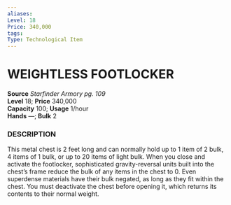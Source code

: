 ```yaml
---
aliases: 
Level: 18
Price: 340,000
tags: 
Type: Technological Item
---
```


# WEIGHTLESS FOOTLOCKER

**Source** _Starfinder Armory pg. 109_  
**Level** 18; **Price** 340,000  
**Capacity** 100; **Usage** 1/hour  
**Hands** —; **Bulk** 2

### DESCRIPTION

This metal chest is 2 feet long and can normally hold up to 1 item of 2 bulk, 4 items of 1 bulk, or up to 20 items of light bulk. When you close and activate the footlocker, sophisticated gravity-reversal units built into the chest’s frame reduce the bulk of any items in the chest to 0. Even superdense materials have their bulk negated, as long as they fit within the chest. You must deactivate the chest before opening it, which returns its contents to their normal weight.